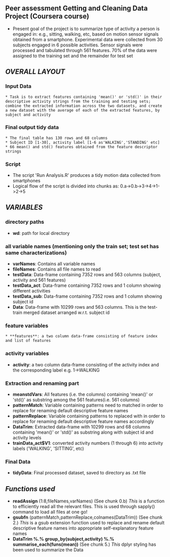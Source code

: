 ## Peer assessment Getting and Cleaning Data Project (Coursera course)
  * Present goal of the project is to summarize type of activity a person is engaged in: e.g., sitting, walking, etc, based on motion sensor signals obtained from a smartphone. Experimental data were collected from 30 subjects engaged in 6 possible activities. Sensor signals were processed and tabulated through 561 features. 70% of the data were assigned to the training set and the remainder for test set

## _OVERALL LAYOUT_
 
### Input Data 
    * Task is to extract features containing 'mean()' or 'std()' in their descriptive activity strings from the training and testing sets; combine the extracted information across the two datasets, and create a new dataset with the average of each of the extracted features, by subject and activity

### Final output tidy data
    * The final table has 130 rows and 68 columns
    * Subject ID [1-30], activity label [1-6 as'WALKING','STANDING' etc]
    * 66 mean() and std() features obtained from the feature descriptor strings

### Script
  * The script 'Run Analysis.R' produces a tidy motion data collected from smartphones
  * Logical flow of the script is divided into chunks as: 0.a->0.b->3->4->1->2->5

## _VARIABLES_

### directory paths
   * **wd**: path for local directory

### all variable names (mentioning only the train set; test set has same characterizations)
   * **varNames**: Contains all variable names
   * **fileNames**: Contains all file names to read
   * **testData**: Data-frame containing 7352 rows and 563 columns (subject, activity and 561 features)
   * **testData_act**: Data-frame containing 7352 rows and 1 column showing different activities
   * **testData_sub**: Data-frame containing 7352 rows and 1 column showing subject id
   * **Data**: Data-frame with 10299 rows and 563 columns. This is the test-train merged dataset arranged w.r.t. subject id
 
### feature variables
    * **features**: a two column data-frame consisting of feature index and list of features

### activity variables
   * **activity**: a two column data-frame consisting of the activity index and the corresponding label e.g. 1->WALKING

### Extraction and renaming part
   * **meanstdVars**: All features (i.e. the columns) containing 'mean()' or 'std()' as substring among the 561 features(i.e. 561 columns)
   * **patternMatch**: Variable containing patterns need to matched in order to replace for renaming default descriptive feature names
   * **patternReplace**: Variable containing patterns to replaced with in order to replace for renaming default descriptive feature names accordingly
   * **DataTrim**: Extracted data-frame with 10299 rows and 68 columns containing 'mean()' or 'std()' as substring along with subject id and activity levels
   * **trainData_act$V1**: converted activity numbers (1 through 6) into activity labels ('WALKING', 'SITTING', etc)

### Final Data
   * **tidyData**: Final processed dataset, saved to directory as .txt file


## _Functions used_
   * **readAssign** (1:8,fileNames,varNames) (See chunk 0.b)
     _This_ is a function to efficiently read all the relevant files. This is used through sapply() command to load all files at one go!
   * **gsubfn** (patternMatch,patternReplace,colnames(DataTrim)) (See chunk 2.)
     _This_ is a gsub extension function used to replace and rename default descriptive feature names into appropriate  self-explanatory feature names
   * **DataTrim %.% group_by(subject,activity) %.% summarise_each(funs(mean))** (See chunk 5.)
     _This_ dplyr styling has been used to summarize the Data

